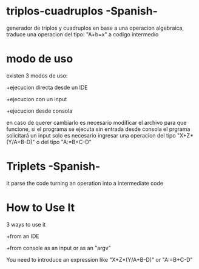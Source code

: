 # triplos-cuadruplos -Spanish-
generador de triplos y cuadruplos en base a una operacion algebraica, traduce una operacion del tipo: "A+b=x" a codigo intermedio 
# modo de uso
existen 3 modos de uso:

+ejecucion directa desde un IDE

+ejecucion con un input

+ejecucion desde consola

en caso de querer cambiarlo es necesario modificar el archivo para que funcione, si el programa se ejecuta sin entrada desde consola el prgrama solicitará un input 
solo es necesario ingresar una operacion del tipo "X+Z*(Y/A+B-D)" o del tipo "A:=B+C-D"

# Triplets -Spanish-
It parse the code turning an operation into a intermediate code
# How to Use It
3 ways to use it

+from an IDE

+from console as an input or as an "argv"

You need to introduce an expression like "X+Z*(Y/A+B-D)" or "A:=B+C-D"
